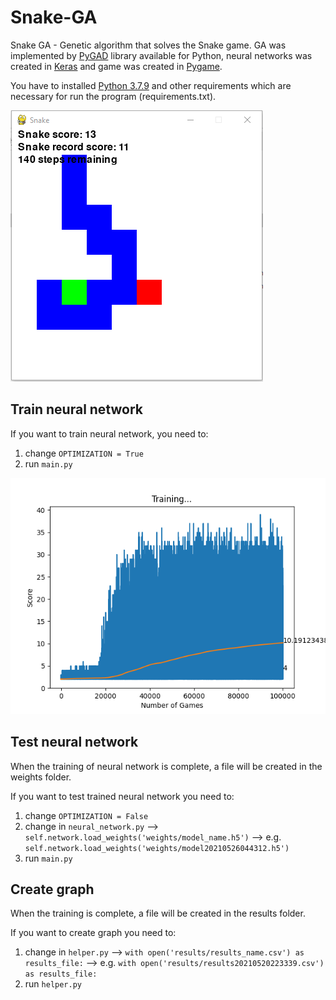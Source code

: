 # Snake-GA
Snake GA - Genetic algorithm that solves the Snake game. GA was implemented by [PyGAD](https://pygad.readthedocs.io/en/latest/#) library available for Python, neural networks was created in [Keras](https://keras.io/) and game was created in [Pygame](https://www.pygame.org/news).

You have to installed [Python 3.7.9](https://www.python.org/downloads/release/python-379/) and other requirements which are necessary for run the program (requirements.txt).

![Example](https://github.com/petomuro/Snake-GA/blob/main/Game.PNG)

## Train neural network
If you want to train neural network, you need to: 
  1. change `OPTIMIZATION = True`
  2. run `main.py`

![Example](https://github.com/petomuro/Snake-GA/blob/main/Training_final.png)

## Test neural network
When the training of neural network is complete, a file will be created in the weights folder. 

If you want to test trained neural network you need to:
  1. change `OPTIMIZATION = False`
  2. change in `neural_network.py` --> `self.network.load_weights('weights/model_name.h5')` --> e.g. `self.network.load_weights('weights/model20210526044312.h5')`
  3. run `main.py`

## Create graph
When the training is complete, a file will be created in the results folder.

If you want to create graph you need to: 
  1. change in `helper.py` --> `with open('results/results_name.csv') as results_file:` --> e.g. `with open('results/results20210520223339.csv') as results_file:`
  2. run `helper.py`
